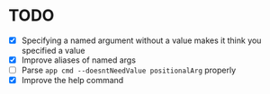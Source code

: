 # TODO

* [x] Specifying a named argument without a value makes it think you specified a value
* [x] Improve aliases of named args
* [ ] Parse `app cmd --doesntNeedValue positionalArg` properly
* [x] Improve the help command